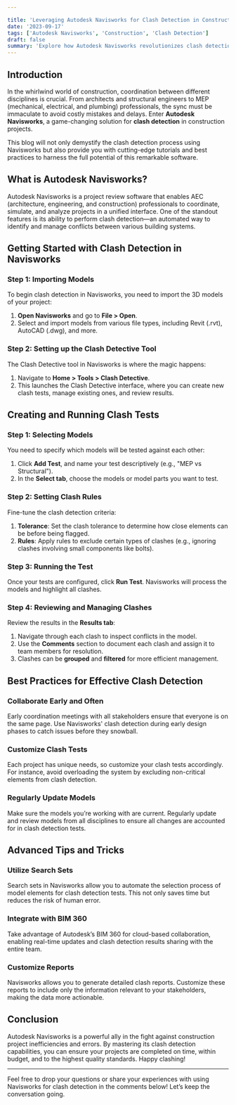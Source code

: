 ```yaml
---

title: 'Leveraging Autodesk Navisworks for Clash Detection in Construction'
date: '2023-09-17'
tags: ['Autodesk Navisworks', 'Construction', 'Clash Detection']
draft: false
summary: 'Explore how Autodesk Navisworks revolutionizes clash detection in construction with detailed tutorials, best practices, and expert tips.'
---
```


## Introduction

In the whirlwind world of construction, coordination between different disciplines is crucial. From architects and structural engineers to MEP (mechanical, electrical, and plumbing) professionals, the sync must be immaculate to avoid costly mistakes and delays. Enter **Autodesk Navisworks**, a game-changing solution for **clash detection** in construction projects.

This blog will not only demystify the clash detection process using Navisworks but also provide you with cutting-edge tutorials and best practices to harness the full potential of this remarkable software.

## What is Autodesk Navisworks?

Autodesk Navisworks is a project review software that enables AEC (architecture, engineering, and construction) professionals to coordinate, simulate, and analyze projects in a unified interface. One of the standout features is its ability to perform clash detection—an automated way to identify and manage conflicts between various building systems.

## Getting Started with Clash Detection in Navisworks

### Step 1: Importing Models

To begin clash detection in Navisworks, you need to import the 3D models of your project:

1. **Open Navisworks** and go to **File > Open**.
2. Select and import models from various file types, including Revit (.rvt), AutoCAD (.dwg), and more.

### Step 2: Setting up the Clash Detective Tool

The Clash Detective tool in Navisworks is where the magic happens:

1. Navigate to **Home > Tools > Clash Detective**.
2. This launches the Clash Detective interface, where you can create new clash tests, manage existing ones, and review results.

## Creating and Running Clash Tests

### Step 1: Selecting Models

You need to specify which models will be tested against each other:

1. Click **Add Test**, and name your test descriptively (e.g., "MEP vs Structural").
2. In the **Select tab**, choose the models or model parts you want to test.

### Step 2: Setting Clash Rules

Fine-tune the clash detection criteria:

1. **Tolerance**: Set the clash tolerance to determine how close elements can be before being flagged.
2. **Rules**: Apply rules to exclude certain types of clashes (e.g., ignoring clashes involving small components like bolts).

### Step 3: Running the Test

Once your tests are configured, click **Run Test**. Navisworks will process the models and highlight all clashes.

### Step 4: Reviewing and Managing Clashes

Review the results in the **Results tab**:
1. Navigate through each clash to inspect conflicts in the model.
2. Use the **Comments** section to document each clash and assign it to team members for resolution.
3. Clashes can be **grouped** and **filtered** for more efficient management.

## Best Practices for Effective Clash Detection

### Collaborate Early and Often

Early coordination meetings with all stakeholders ensure that everyone is on the same page. Use Navisworks' clash detection during early design phases to catch issues before they snowball.

### Customize Clash Tests

Each project has unique needs, so customize your clash tests accordingly. For instance, avoid overloading the system by excluding non-critical elements from clash detection.

### Regularly Update Models

Make sure the models you’re working with are current. Regularly update and review models from all disciplines to ensure all changes are accounted for in clash detection tests.

## Advanced Tips and Tricks

### Utilize Search Sets

Search sets in Navisworks allow you to automate the selection process of model elements for clash detection tests. This not only saves time but reduces the risk of human error.

### Integrate with BIM 360

Take advantage of Autodesk’s BIM 360 for cloud-based collaboration, enabling real-time updates and clash detection results sharing with the entire team.

### Customize Reports

Navisworks allows you to generate detailed clash reports. Customize these reports to include only the information relevant to your stakeholders, making the data more actionable.

## Conclusion

Autodesk Navisworks is a powerful ally in the fight against construction project inefficiencies and errors. By mastering its clash detection capabilities, you can ensure your projects are completed on time, within budget, and to the highest quality standards. Happy clashing!

---

Feel free to drop your questions or share your experiences with using Navisworks for clash detection in the comments below! Let’s keep the conversation going.